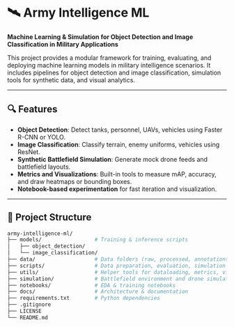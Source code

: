 # 🛰️ Army Intelligence ML

**Machine Learning & Simulation for Object Detection and Image Classification in Military Applications**

This project provides a modular framework for training, evaluating, and deploying machine learning models in military intelligence scenarios. It includes pipelines for object detection and image classification, simulation tools for synthetic data, and visual analytics.

---

## 🔍 Features

- **Object Detection**: Detect tanks, personnel, UAVs, vehicles using Faster R-CNN or YOLO.
- **Image Classification**: Classify terrain, enemy uniforms, vehicles using ResNet.
- **Synthetic Battlefield Simulation**: Generate mock drone feeds and battlefield layouts.
- **Metrics and Visualizations**: Built-in tools to measure mAP, accuracy, and draw heatmaps or bounding boxes.
- **Notebook-based experimentation** for fast iteration and visualization.

---

## 📁 Project Structure

```bash
army-intelligence-ml/
├── models/                 # Training & inference scripts
│   ├── object_detection/
│   └── image_classification/
├── data/                   # Data folders (raw, processed, annotations)
├── scripts/                # Data preparation, evaluation, simulation
├── utils/                  # Helper tools for dataloading, metrics, visualization
├── simulation/             # Battlefield environment and drone simulators
├── notebooks/              # EDA & training notebooks
├── docs/                   # Architecture & documentation
├── requirements.txt        # Python dependencies
├── .gitignore
├── LICENSE
└── README.md

